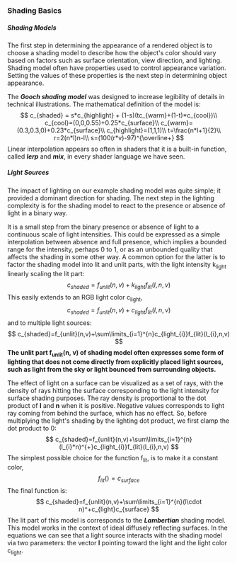 ### Shading Basics

##### Shading Models

The first step in determining the appearance of a rendered object is to choose a shading model to describe how the object's color should vary based on factors such as surface orientation, view direction, and lighting. Shading model often have properties used to control appearance variation. Setting the values of these properties is the next step in determining object appearance.

The ***Gooch shading model*** was designed to increase legibility of details in technical illustrations. The mathematical definition of the model is:
$$
c_{shaded} = s*c_{highlight} + (1-s)(tc_{warm}+(1-t)*c_{cool})\\
c_{cool}=(0,0,0.55)+0.25*c_{surface}\\
c_{warm}=(0.3,0.3,0)+0.23*c_{surface}\\
c_{highlight}=(1,1,1)\\
t=\frac{n*l+1}{2}\\
r=2(n*l)n-l\\
s=(100(r*v)-97)^{\overline+}
$$
Linear interpolation appears so often in shaders that it is a built-in function, called ***lerp*** and ***mix***, in every shader language we have seen.

##### Light Sources

The impact of lighting on our example shading model was quite simple; it provided a dominant direction for shading. The next step in the lighting complexity is for the shading model to react to the presence or absence of light in a binary way.

It is a small step from the binary presence or absence of light to a continuous scale of light intensities. This could be expressed as a simple interpolation between absence and full presence, which implies a bounded range for the intensity, perhaps 0 to 1, or as an unbounded quality that affects the shading in some other way. A common option for the latter is to factor the shading model into lit and unlit parts, with the light intensity k<sub>light</sub> linearly scaling the lit part:
$$
c_{shaded} = f_{unlit}(n,v) + k_{light}f_{lit}(l,n,v)
$$
This easily extends to an RGB light color c<sub>light</sub>,
$$
c_{shaded}=f_{unlit}(n,v)+c_{light}f_{lit}(l,n,v)
$$
and to multiple light sources:
$$
c_{shaded}=f_{unlit}(n,v)+\sum\limits_{i=1}^{n}c_{light_{i}}f_{lit}(l_{i},n,v)
$$
**The unlit part f<sub>unlit</sub>(n, v) of shading model often expresses some form of lighting that does not come directly from explicitly placed light sources, such as light from the sky or light bounced from surrounding objects.**

The effect of light on a surface can be visualized as a set of rays, with the density of rays hitting the surface corresponding to the light intensity for surface shading purposes. The ray density is proportional to the dot product of **l** and **n** when it is positive. Negative values corresponds to light ray coming from behind the surface, which has no effect. So, before multiplying the light's shading by the lighting dot product, we first clamp the dot product to 0:
$$
c_{shaded}=f_{unlit}(n,v)+\sum\limits_{i=1}^{n}(l_{i}*n)^{+}c_{light_{i}}f_{lit}(l_{i},n,v)
$$
The simplest possible choice for the function f<sub>lit</sub>, is to make it a constant color,
$$
f_{lit}() = c_{surface}
$$
The final function is:
$$
c_{shaded}=f_{unlit}(n,v)+\sum\limits_{i=1}^{n}(l\cdot n)^+c_{light}c_{surface}
$$
The lit part of this model is corresponds to the ***Lambertian*** shading model. This model works in the context of ideal diffusely reflecting surfaces. In the equations we can see that a light source interacts with the shading model via two parameters: the vector **l** pointing toward the light and the light color c<sub>light</sub>.

